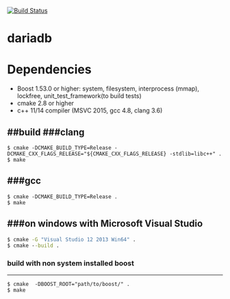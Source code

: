[![Build Status](https://travis-ci.org/lysevi/dariadb.svg?branch=master)](https://travis-ci.org/lysevi/dariadb)

# dariadb

# Dependencies
* Boost 1.53.0 or higher: system, filesystem, interprocess (mmap), lockfree, unit_test_framework(to build tests)
* cmake 2.8 or higher
* c++ 11/14 compiler (MSVC 2015, gcc 4.8, clang 3.6)

##build
###clang
---
```shell
$ cmake -DCMAKE_BUILD_TYPE=Release -DCMAKE_CXX_FLAGS_RELEASE="${CMAKE_CXX_FLAGS_RELEASE} -stdlib=libc++" .
$ make
```

###gcc
---
```shell
$ cmake -DCMAKE_BUILD_TYPE=Release .
$ make
```
###on windows with **Microsoft Visual Studio**
---
```cmd
$ cmake -G "Visual Studio 12 2013 Win64" .
$ cmake --build .
```
### build with non system installed boost
---
```shell
$ cmake  -DBOOST_ROOT="path/to/boost/" .
$ make
```

